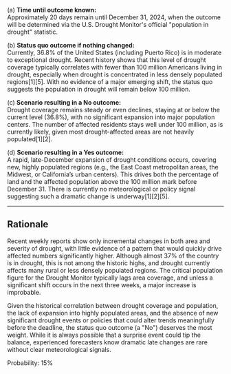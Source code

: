 (a) **Time until outcome known:**  
Approximately 20 days remain until December 31, 2024, when the outcome will be determined via the U.S. Drought Monitor's official "population in drought" statistic.

(b) **Status quo outcome if nothing changed:**  
Currently, 36.8% of the United States (including Puerto Rico) is in moderate to exceptional drought. Recent history shows that this level of drought coverage typically correlates with fewer than 100 million Americans living in drought, especially when drought is concentrated in less densely populated regions[1][5]. With no evidence of a major emerging shift, the status quo suggests the population in drought will remain below 100 million.

(c) **Scenario resulting in a No outcome:**  
Drought coverage remains steady or even declines, staying at or below the current level (36.8%), with no significant expansion into major population centers. The number of affected residents stays well under 100 million, as is currently likely, given most drought-affected areas are not heavily populated[1][2].

(d) **Scenario resulting in a Yes outcome:**  
A rapid, late-December expansion of drought conditions occurs, covering new, highly populated regions (e.g., the East Coast metropolitan areas, the Midwest, or California’s urban centers). This drives both the percentage of land and the affected population above the 100 million mark before December 31. There is currently no meteorological or policy signal suggesting such a dramatic change is underway[1][2][5].

---

## Rationale

Recent weekly reports show only incremental changes in both area and severity of drought, with little evidence of a pattern that would quickly drive affected numbers significantly higher. Although almost 37% of the country is in drought, this is not among the historic highs, and drought currently affects many rural or less densely populated regions. The critical population figure for the Drought Monitor typically lags area coverage, and unless a significant shift occurs in the next three weeks, a major increase is improbable.

Given the historical correlation between drought coverage and population, the lack of expansion into highly populated areas, and the absence of new significant drought events or policies that could alter trends meaningfully before the deadline, the status quo outcome (a "No") deserves the most weight. While it is always possible that a surprise event could tip the balance, experienced forecasters know dramatic late changes are rare without clear meteorological signals.

Probability: 15%